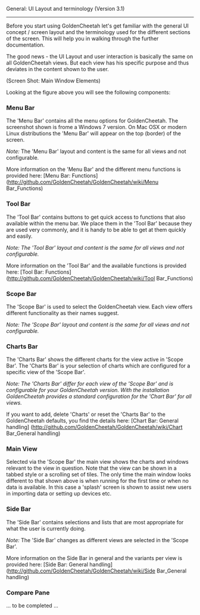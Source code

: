 General: UI Layout and terminology (Version 3.1)
***
Before you start using GoldenCheetah let's get familiar with the general UI concept / screen layout and the terminology used for the different sections of the screen. This will help you in walking through the further documentation.

The good news - the UI Layout and user interaction is basically the same on all GoldenCheetah views. But each view has his specific purpose and thus deviates in the content shown to the user.

(Screen Shot: Main Window Elements)

Looking at the figure above you will see the following components:

### Menu Bar 
The 'Menu Bar' contains all the menu options for GoldenCheetah. The screenshot shown is frome a Windows 7 version. On Mac OSX or modern Linux distributions the 'Menu Bar' will appear on the top (border) of the screen. 

_Note:_ The 'Menu Bar' layout and content is the same for all views and not configurable.

More information on the 'Menu Bar' and the different menu functions is provided here: [Menu Bar: Functions] (http://github.com/GoldenCheetah/GoldenCheetah/wiki/Menu Bar_Functions)

### Tool Bar 
The 'Tool Bar' contains buttons to get quick access to functions that also available within the menu bar. We place them in the 'Tool Bar' because they are used very commonly, and it is handy to be able to get at them quickly and easily.

_Note: The 'Tool Bar' layout and content is the same for all views and not configurable._

More information on the 'Tool Bar' and the available functions is provided here: [Tool Bar: Functions] (http://github.com/GoldenCheetah/GoldenCheetah/wiki/Tool Bar_Functions)

### Scope Bar
The 'Scope Bar' is used to select the GoldenCheetah view. Each view offers different functionality as their names suggest. 

_Note: The 'Scope Bar' layout and content is the same for all views and not configurable._

### Charts Bar
The 'Charts Bar' shows the different charts for the view active in 'Scope Bar'. The 'Charts Bar' is your selection of charts which are configured for a specific view of the 'Scope Bar'. 

_Note: The 'Charts Bar' differ for each view of the 'Scope Bar' and is configurable for your GoldenCheetah version. With the installation GoldenCheetah provides a standard configuration for the 'Chart Bar' for all views._

If you want to add, delete 'Charts' or reset the 'Charts Bar' to the GoldenCheetah defaults, you find the details here: [Chart Bar: General handling] (http://github.com/GoldenCheetah/GoldenCheetah/wiki/Chart Bar_General handling)

### Main View 
Selected via the 'Scope Bar' the main view shows the charts and windows relevant to the view in question. Note that the view can be shown in a tabbed style or a scrolling set of tiles. The only time the main window looks different to that shown above is when running for the first time or when no data is available. In this case a 'splash' screen is shown to assist new users in importing data or setting up devices etc.

### Side Bar 
The 'Side Bar' contains selections and lists that are most appropriate for what the user is currently doing. 

_Note:_ The 'Side Bar' changes as different views are selected in the 'Scope Bar'. 

More information on the Side Bar in general and the variants per view is provided here: [Side Bar: General handling] (http://github.com/GoldenCheetah/GoldenCheetah/wiki/Side Bar_General handling)

### Compare Pane

... to be completed ...